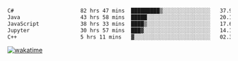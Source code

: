 <!--START_SECTION:waka-->

```txt
C#                     82 hrs 47 mins  █████████▒░░░░░░░░░░░░░░░   37.90 %
Java                   43 hrs 58 mins  █████░░░░░░░░░░░░░░░░░░░░   20.13 %
JavaScript             38 hrs 33 mins  ████▒░░░░░░░░░░░░░░░░░░░░   17.65 %
Jupyter                30 hrs 57 mins  ███▓░░░░░░░░░░░░░░░░░░░░░   14.18 %
C++                    5 hrs 11 mins   ▓░░░░░░░░░░░░░░░░░░░░░░░░   02.38 %
```

<!--END_SECTION:waka-->
[![wakatime](https://wakatime.com/badge/user/6c2f442e-41b4-42e3-bc06-d5d8203ad1da.svg)](https://wakatime.com/@6c2f442e-41b4-42e3-bc06-d5d8203ad1da)
